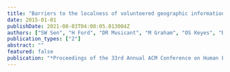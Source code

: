 ```yaml
---
title: "Barriers to the localness of volunteered geographic information"
date: 2015-01-01
publishDate: 2021-08-03T04:08:05.013004Z
authors: ["SW Sen", "H Ford", "DR Musicant", "M Graham", "OS Keyes", "B Hecht"]
publication_types: ["2"]
abstract: ""
featured: false
publication: "*Proceedings of the 33rd Annual ACM Conference on Human Factors in Computing …*"
---
```


